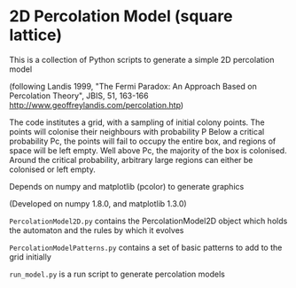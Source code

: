 2D Percolation Model (square lattice)
=====================================

This is a collection of Python scripts to generate a simple 2D percolation model

(following Landis 1999, "The Fermi Paradox: An Approach Based on Percolation Theory", JBIS, 51, 163-166
http://www.geoffreylandis.com/percolation.htp)

The code institutes a grid, with a sampling of initial colony points.  The points will colonise their neighbours with probability P
Below a critical probability Pc, the points will fail to occupy the entire box, and regions of space will be left empty.
Well above Pc, the majority of the box is colonised.  Around the critical probability, arbitrary large regions can either be colonised or left empty.

Depends on numpy and matplotlib (pcolor) to generate graphics

(Developed on numpy 1.8.0, and matplotlib 1.3.0)

`PercolationModel2D.py` contains the PercolationModel2D object which holds the automaton
and the rules by which it evolves

`PercolationModelPatterns.py` contains a set of basic patterns to add to the grid initially

`run_model.py` is a run script to generate percolation models

